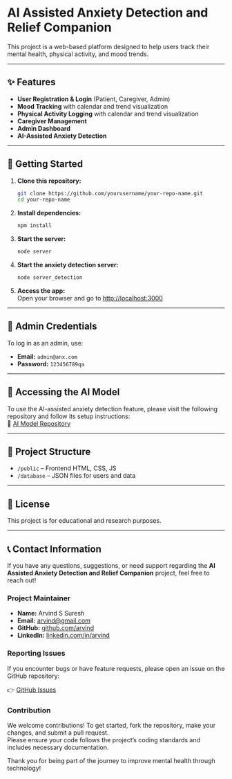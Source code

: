 
# AI Assisted Anxiety Detection and Relief Companion

This project is a web-based platform designed to help users track their mental health, physical activity, and mood trends.

---

## ✨ Features

- **User Registration & Login** (Patient, Caregiver, Admin)  
- **Mood Tracking** with calendar and trend visualization  
- **Physical Activity Logging** with calendar and trend visualization  
- **Caregiver Management**  
- **Admin Dashboard**  
- **AI-Assisted Anxiety Detection**

---

## 🚀 Getting Started

1. **Clone this repository:**
   ```sh
   git clone https://github.com/yourusername/your-repo-name.git
   cd your-repo-name
   ```

2. **Install dependencies:**
   ```sh
   npm install
   ```

3. **Start the server:**
   ```sh
   node server
   ```

4. **Start the anxiety detection server:**
   ```sh
   node server_detection
   ```

4. **Access the app:**  
   Open your browser and go to [http://localhost:3000](http://localhost:3000)

---

## 🔐 Admin Credentials

To log in as an admin, use:

- **Email:** `admin@anx.com`  
- **Password:** `123456789qa`  

---

## 🤖 Accessing the AI Model

To use the AI-assisted anxiety detection feature, please visit the following repository and follow its setup instructions:  
🔗 [AI Model Repository](#)

---

## 📁 Project Structure

- `/public` – Frontend HTML, CSS, JS  
- `/database` – JSON files for users and data  

---

## 📜 License

This project is for educational and research purposes.

---

## 📞 Contact Information

If you have any questions, suggestions, or need support regarding the **AI Assisted Anxiety Detection and Relief Companion** project, feel free to reach out!

### Project Maintainer

- **Name:** Arvind S Suresh  
- **Email:** arvind@gmail.com  
- **GitHub:** [github.com/arvind](https://github.com/ArvdSrh)  
- **LinkedIn:** [linkedin.com/in/arvind](https://linkedin.com/in/ArvdSrh)

### Reporting Issues

If you encounter bugs or have feature requests, please open an issue on the GitHub repository:

👉 [GitHub Issues](https://github.com/yourusername/your-repo-name/issues)

### Contribution

We welcome contributions! To get started, fork the repository, make your changes, and submit a pull request.  
Please ensure your code follows the project’s coding standards and includes necessary documentation.

Thank you for being part of the journey to improve mental health through technology!
